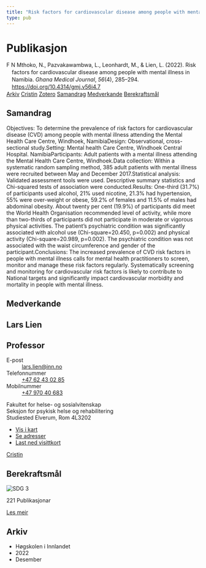```yaml
---
title: "Risk factors for cardiovascular disease among people with mental illness in Namibia"
type: pub
---
```

<h1>Publikasjon</h1>
<article id="csl-bib-container-2E6HGFAX" class="csl-bib-container">
  <div class="csl-bib-body" style="line-height: 1.35; padding-left: 1em; text-indent:-1em;">
  <div class="csl-entry">F N Mthoko, N., Pazvakawambwa, L., Leonhardt, M., &amp; Lien, L. (2022). Risk factors for cardiovascular disease among people with mental illness in Namibia. <i>Ghana Medical Journal</i>, <i>56</i>(4), 285&#x2013;294. <a href="https://doi.org/10.4314/gmj.v56i4.7">https://doi.org/10.4314/gmj.v56i4.7</a></div>
</div>
  <div class="csl-bib-buttons">
    <a href="#taxonomy-article-2E6HGFAX" class="csl-bib-button">Arkiv</a>
    <a href="https://app.cristin.no/results/show.jsf?id=2094223" alt="Cristin URL" class="csl-bib-button">Cristin</a>
    <a href="http://zotero.org/groups/5022929/items/2E6HGFAX" alt="Zotero URL" class="csl-bib-button">Zotero</a>
    <a href="#abstract-article-2E6HGFAX" class="csl-bib-button">Samandrag</a>
    <a href="#contributors-article-2E6HGFAX" class="csl-bib-button">Medverkande</a>
    <a href="#sdg-article-2E6HGFAX" class="csl-bib-button">Berekraftsmål</a>
  </div>
  <div id="csl-bib-meta-container-2E6HGFAX"></div>
</article>
<div id="csl-bib-meta-2E6HGFAX" class="csl-bib-meta">
  <article id="abstract-article-2E6HGFAX" class="abstract-article">
    <h1>Samandrag</h1>
    Objectives: To determine the prevalence of risk factors for cardiovascular disease (CVD) among people with mental illness attending the Mental Health Care Centre, Windhoek, NamibiaDesign: Observational, cross-sectional study.Setting: Mental health Care Centre, Windhoek Central Hospital. NamibiaParticipants: Adult patients with a mental illness attending the Mental Health Care Centre, Windhoek.Data collection: Within a systematic random sampling method, 385 adult patients with mental illness were recruited between May and December 2017.Statistical analysis: Validated assessment tools were used. Descriptive summary statistics and Chi-squared tests of association were conducted.Results: One-third (31.7%) of participants used alcohol, 21% used nicotine, 21.3% had hypertension, 55% were over-weight or obese, 59.2% of females and 11.5% of males had abdominal obesity. About twenty per cent (19.9%) of participants did meet the World Health Organisation recommended level of activity, while more than two-thirds of participants did not participate in moderate or vigorous physical activities. The patient’s psychiatric condition was significantly associated with alcohol use (Chi-square=20.450, p=0.002) and physical activity (Chi-square=20.989, p=0.002). The psychiatric condition was not associated with the waist circumference and gender of the participant.Conclusions: The increased prevalence of CVD risk factors in people with mental illness calls for mental health practitioners to screen, monitor and manage these risk factors regularly. Systematically screening and monitoring for cardiovascular risk factors is likely to contribute to National targets and significantly impact cardiovascular morbidity and mortality in people with mental illness.
  </article>
  <article id="contributors-article-2E6HGFAX" class="contributors-article">
    <h1>Medverkande</h1>
    <div class="personas">
<div class="vrtx-hinn-person-card">
<div class="photo">
<i class="lar la-user-circle missing-person"></i>
</div>
<div class="info">
<hgroup><h1>Lars Lien</h1>
<h2>Professor</h2>
</hgroup><dl>
<dt>E-post</dt>
<dd>
<a href="mailto:lars.lien@inn.no">lars.lien@inn.no</a>
</dd>
<dt>Telefonnummer</dt>
<dd><a href="tel:+4762430285">
+47 62 43 02 85
</a></dd>
<dt>Mobilnummer</dt>
<dd><a href="tel:+4797040683">
+47 970 40 683
</a></dd>
</dl>
<p>
Fakultet for helse- og sosialvitenskap<br>
Seksjon for psykisk helse og rehabilitering<br>
Studiested Elverum,
Rom 4L3202
</p>
<ul class="vrtx-hinn-links">
<li><a href="https://www.google.com/maps?q=60.88177,11.53669">Vis i kart</a></li>
<li><a href="https://www.inn.no/finn-en-ansatt/lars-lien.html#vrtx-hinn-addresses">Se adresser</a></li>
<li><a href="https://www.inn.no/finn-en-ansatt/lars-lien.html?vrtx=vcf">Last ned visittkort</a></li>
</ul>
</div>
</div>
<a href="https://app.cristin.no/persons/show.jsf?id=14287" alt="Cristin URL" class="personas-cristin">Cristin</a>
</div>
  </article>
  <article id="sdg-article-2E6HGFAX" class="sdg-article">
    <h1>Berekraftsmål</h1>
    <div class="sdg-container"><div id="sdg3" class="sdg">
<img src="{{< params subfolder >}}images/sdg/sdg03_no.png" class="image" alt="SDG 3">
<div class="sdg-overlay">
<p class="sdg-publication-count"><span>221</span> Publikasjonar</p>
<p><a href="https://www.fn.no/om-fn/fns-baerekraftsmaal/god-helse-og-livskvalitet?lang=nno-NO" class="sdg-read-more">Les meir</a></p>
</div>
</div></div>
  </article>
  <article id="taxonomy-article-2E6HGFAX" class="taxonomy-article">
    <h1>Arkiv</h1>
    <ul>
      <li>Høgskolen i Innlandet</li>
      <li>2022</li>
      <li>Desember</li>
    </ul>
  </article>
</div>
